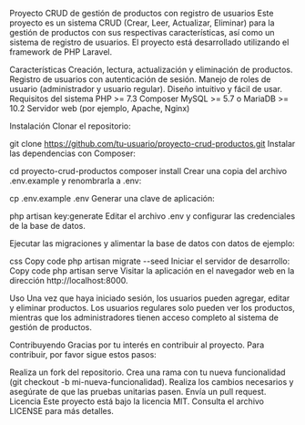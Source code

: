 Proyecto CRUD de gestión de productos con registro de usuarios
Este proyecto es un sistema CRUD (Crear, Leer, Actualizar, Eliminar) para la gestión de productos con sus respectivas características, así como un sistema de registro de usuarios. El proyecto está desarrollado utilizando el framework de PHP Laravel.

Características
Creación, lectura, actualización y eliminación de productos.
Registro de usuarios con autenticación de sesión.
Manejo de roles de usuario (administrador y usuario regular).
Diseño intuitivo y fácil de usar.
Requisitos del sistema
PHP >= 7.3
Composer
MySQL >= 5.7 o MariaDB >= 10.2
Servidor web (por ejemplo, Apache, Nginx)

Instalación
Clonar el repositorio:


git clone https://github.com/tu-usuario/proyecto-crud-productos.git
Instalar las dependencias con Composer:


cd proyecto-crud-productos
composer install
Crear una copia del archivo .env.example y renombrarla a .env:


cp .env.example .env
Generar una clave de aplicación:

php artisan key:generate
Editar el archivo .env y configurar las credenciales de la base de datos.

Ejecutar las migraciones y alimentar la base de datos con datos de ejemplo:

css
Copy code
php artisan migrate --seed
Iniciar el servidor de desarrollo:
Copy code
php artisan serve
Visitar la aplicación en el navegador web en la dirección http://localhost:8000.

Uso
Una vez que haya iniciado sesión, los usuarios pueden agregar, editar y eliminar productos. Los usuarios regulares solo pueden ver los productos, mientras que los administradores tienen acceso completo al sistema de gestión de productos.

Contribuyendo
Gracias por tu interés en contribuir al proyecto. Para contribuir, por favor sigue estos pasos:

Realiza un fork del repositorio.
Crea una rama con tu nueva funcionalidad (git checkout -b mi-nueva-funcionalidad).
Realiza los cambios necesarios y asegúrate de que las pruebas unitarias pasen.
Envía un pull request.
Licencia
Este proyecto está bajo la licencia MIT. Consulta el archivo LICENSE para más detalles.